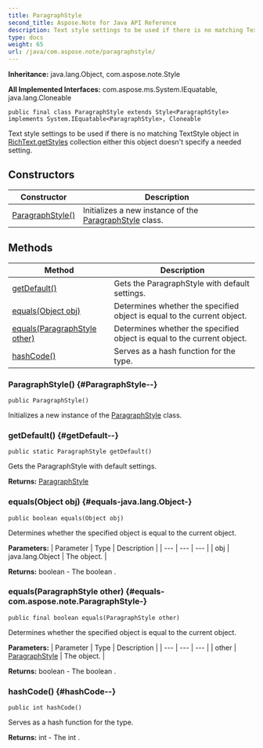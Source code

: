 ```yaml
---
title: ParagraphStyle
second_title: Aspose.Note for Java API Reference
description: Text style settings to be used if there is no matching TextStyle object in  collection either this object doesnt specify a needed setting.
type: docs
weight: 65
url: /java/com.aspose.note/paragraphstyle/
---
```


**Inheritance:**
java.lang.Object, com.aspose.note.Style

**All Implemented Interfaces:**
com.aspose.ms.System.IEquatable, java.lang.Cloneable
```
public final class ParagraphStyle extends Style<ParagraphStyle> implements System.IEquatable<ParagraphStyle>, Cloneable
```

Text style settings to be used if there is no matching TextStyle object in [RichText.getStyles](../../com.aspose.note/richtext\#getStyles) collection either this object doesn't specify a needed setting.
## Constructors

| Constructor | Description |
| --- | --- |
| [ParagraphStyle()](#ParagraphStyle--) | Initializes a new instance of the [ParagraphStyle](../../com.aspose.note/paragraphstyle) class. |
## Methods

| Method | Description |
| --- | --- |
| [getDefault()](#getDefault--) | Gets the ParagraphStyle with default settings. |
| [equals(Object obj)](#equals-java.lang.Object-) | Determines whether the specified object is equal to the current object. |
| [equals(ParagraphStyle other)](#equals-com.aspose.note.ParagraphStyle-) | Determines whether the specified object is equal to the current object. |
| [hashCode()](#hashCode--) | Serves as a hash function for the type. |
### ParagraphStyle() {#ParagraphStyle--}
```
public ParagraphStyle()
```


Initializes a new instance of the [ParagraphStyle](../../com.aspose.note/paragraphstyle) class.

### getDefault() {#getDefault--}
```
public static ParagraphStyle getDefault()
```


Gets the ParagraphStyle with default settings.

**Returns:**
[ParagraphStyle](../../com.aspose.note/paragraphstyle)
### equals(Object obj) {#equals-java.lang.Object-}
```
public boolean equals(Object obj)
```


Determines whether the specified object is equal to the current object.

**Parameters:**
| Parameter | Type | Description |
| --- | --- | --- |
| obj | java.lang.Object | The object. |

**Returns:**
boolean - The  boolean .
### equals(ParagraphStyle other) {#equals-com.aspose.note.ParagraphStyle-}
```
public final boolean equals(ParagraphStyle other)
```


Determines whether the specified object is equal to the current object.

**Parameters:**
| Parameter | Type | Description |
| --- | --- | --- |
| other | [ParagraphStyle](../../com.aspose.note/paragraphstyle) | The object. |

**Returns:**
boolean - The  boolean .
### hashCode() {#hashCode--}
```
public int hashCode()
```


Serves as a hash function for the type.

**Returns:**
int - The  int .
